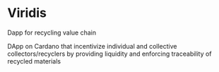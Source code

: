 # Viridis
Dapp for recycling value chain

DApp on Cardano that incentivize individual and collective collectors/recyclers by providing liquidity and enforcing traceability of recycled materials
